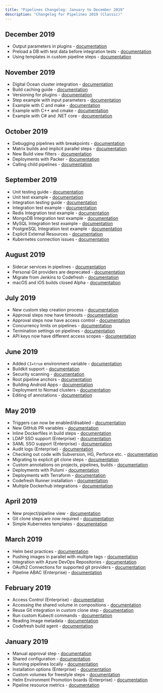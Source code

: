 ```yaml
---
title: "Pipelines Changelog: January to December 2019"
description: "Changelog for Pipelines 2019 (Classic)"
---
```


## December 2019
- Output parameters in plugins - [documentation]({{site.baseurl}}/docs/pipelines/steps/#example-with-output-parameters)
- Preload a DB with test data before integration tests - [documentation]({{site.baseurl}}/docs/example-catalog/ci-examples/populate-a-database-with-existing-data/)
- Using templates in custom pipeline steps - [documentation]({{site.baseurl}}/docs/pipelines/steps/#example-with-step-templating)

## November 2019
- Digital Ocean cluster integration - [documentation]({{site.baseurl}}/docs/integrations/kubernetes/#adding-a-digital-ocean-cluster)
- Build caching guide - [documentation]({{site.baseurl}}/docs/pipelines/pipeline-caching/)
- Versioning for plugins - [documentation]({{site.baseurl}}/docs/pipelines/steps/#versioning-of-typed-steps)
- Step example with input parameters - [documentation]({{site.baseurl}}/docs/pipelines/steps/#example-with-input-parameters)
- Example with C and make - [documentation]({{site.baseurl}}/docs/example-catalog/ci-examples/c-make/)
- Example with C++ and cmake - [documentation]({{site.baseurl}}/docs/example-catalog/ci-examples/cpp-cmake/)
- Example with C# and .NET core - [documentation]({{site.baseurl}}/docs/example-catalog/ci-examples/dotnet/)

## October 2019
- Debugging pipelines with breakpoints - [documentation]({{site.baseurl}}/docs/pipelines/debugging-pipelines/)
- Matrix builds and implicit parallel steps - [documentation]({{site.baseurl}}/docs/pipelines/advanced-workflows/#implicit-parallel-steps)
- New Build view filters - [documentation]({{site.baseurl}}/docs/pipelines/monitoring-pipelines/#creating-build-views)
- Deployments with Packer - [documentation]({{site.baseurl}}/docs/example-catalog/cd-examples/packer-gcloud/)
- Calling child pipelines - [documentation]({{site.baseurl}}/docs/example-catalog/ci-examples/call-child-pipelines/)

## September 2019
- Unit testing guide - [documentation]({{site.baseurl}}/docs/testing/unit-tests)
- Unit test example - [documentation]({{site.baseurl}}/docs/example-catalog/ci-examples/run-unit-tests/)
- Integration testing guide - [documentation]({{site.baseurl}}/docs/testing/integration-tests/)
- Integration test example - [documentation]({{site.baseurl}}/docs/example-catalog/ci-examples/run-integration-tests/)
- Redis Integration test example - [documentation]({{site.baseurl}}/docs/example-catalog/ci-examples/integration-tests-with-redis/)
- MongoDB Integration test example - [documentation]({{site.baseurl}}/docs/example-catalog/ci-examples/integration-tests-with-mongo/)
- MySQL Integration test example - [documentation]({{site.baseurl}}/docs/yaml-examples/examples/integration-tests-with-mysql/)
- PostgreSQL Integration test example - [documentation]({{site.baseurl}}/docs/example-catalog/ci-examples/integration-tests-with-postgres/)
- Explicit External Resources - [documentation]({{site.baseurl}}/docs/pipelines/pipelines/#external-resources)
- Kubernetes connection issues - [documentation]({{site.baseurl}}/docs/kb/articles/forbidden-cluster-resources/)
<!-- - Codefresh F.A.Q. - [documentation]({{site.baseurl}}/docs/getting-started/faq/)  -->

## August 2019
- Sidecar services in pipelines - [documentation]({{site.baseurl}}/docs/pipelines/service-containers/)
- Personal Git providers are deprecated - [documentation]({{site.baseurl}}/docs/kb/articles/personal-git-deprecation/)
- Migrate from Jenkins to Codefresh - [documentation]({{site.baseurl}}/docs/integrations/jenkins-integration/#migrating-from-jenkins-to-codefresh)
- macOS and iOS builds closed Alpha - [documentation]({{site.baseurl}}/docs/incubation/osx-ios-builds/)

## July 2019
- New custom step creation process - [documentation]({{site.baseurl}}/docs/pipelines/steps/#creating-your-own-step)
- Approval steps now have timeouts - [documentation]({{site.baseurl}}/docs/pipelines/steps/approval/#automatic-approvalsrejections)
- Approval steps now have access control - [documentation]({{site.baseurl}}/docs/pipelines/steps/approval/#approval-restrictions)
- Concurrency limits on pipelines - [documentation]({{site.baseurl}}/docs/pipelines/pipelines/#pipeline-settings)
- Termination settings on pipelines - [documentation]({{site.baseurl}}/docs/pipelines/pipelines/#pipeline-settings)
- API keys now have different access scopes - [documentation]({{site.baseurl}}/docs/integrations/codefresh-api/#access-scopes)

## June 2019
- Added `CI=true` environment variable - [documentation]({{site.baseurl}}/docs/pipelines/variables/#system-provided-variables)
- Buildkit support - [documentation]({{site.baseurl}}/docs/pipelines/steps/build/#buildkit-support)
- Security scanning - [documentation]({{site.baseurl}}/docs/testing/security-scanning/)
- Root pipeline anchors - [documentation]({{site.baseurl}}/docs/pipelines/what-is-the-codefresh-yaml/#using-yaml-anchors-to-avoid-repetition)
- Building Android Apps - [documentation]({{site.baseurl}}/docs/example-catalog/ci-examples/android/)
- Deployment to Nomad clusters - [documentation]({{site.baseurl}}/docs/example-catalog/cd-examples/nomad/)
- Editing of annotations - [documentation]({{site.baseurl}}/docs/pipelines/annotations/#viewingediting-annotations)


## May 2019
- Triggers can now be enabled/disabled - [documentation]({{site.baseurl}}/docs/pipelines/triggers/#disabling-triggers)
- New GitHub PR variables - [documentation]({{site.baseurl}}/docs/pipelines/variables/#github-pull-request-variables)
- Inline Dockerfiles in build steps - [documentation]({{site.baseurl}}/docs/pipelines/steps/build/#inline-dockerfile)
- LDAP SSO support (Enterprise) - [documentation]({{site.baseurl}}/docs/single-sign-on/ldap/)
- SAML SSO support (Enterprise) - [documentation]({{site.baseurl}}/docs/administration/single-sign-on/saml/)
- Audit logs (Enterprise) - [documentation]({{site.baseurl}}/docs/administration/account-user-management/audit/)
- Checking out code with Subversion, HG, Perforce etc. - [documentation]({{site.baseurl}}/docs/example-catalog/ci-examples/non-git-checkout/)
- Migrating to explicit git clone steps - [documentation]({{site.baseurl}}/docs/pipelines/steps/git-clone/)
- Custom annotations on projects, pipelines, builds - [documentation]({{site.baseurl}}/docs/pipelines/annotations/)
- Deployments with Pulumi - [documentation]({{site.baseurl}}/docs/example-catalog/cd-examples/pulumi/)
- Deployments with Terraform - [documentation]({{site.baseurl}}/docs/example-catalog/cd-examples/terraform/)
- Codefresh Runner installation - [documentation]({{site.baseurl}}/docs/installation/runner/install-codefresh-runner/)
- Multiple Dockerhub integrations - [documentation]({{site.baseurl}}/docs/integrations/docker-registries/)

## April 2019
- New project/pipeline view - [documentation]({{site.baseurl}}/docs/pipelines/pipelines/)
- Git clone steps are now required - [documentation]({{site.baseurl}}/docs/pipelines/steps/git-clone/)
- Simple Kubernetes templates - [documentation]({{site.baseurl}}/docs/ci-cd-guides/kubernetes-templating/)

## March 2019
- Helm best practices - [documentation]({{site.baseurl}}/docs/ci-cd-guides/helm-best-practices/)
- Pushing images in parallel with multiple tags - [documentation]({{site.baseurl}}/docs/pipelines/steps/push/#examples)
- Integration with Azure DevOps Repositories - [documentation]({{site.baseurl}}/docs/integrations/git-providers/#azure-devops)
- OAuth2 Connections for supported git providers - [documentation]({{site.baseurl}}/docs/integrations/git-providers/#adding-more-git-providers-to-your-codefresh-account)
- Pipeline ABAC (Enterprise) - [documentation]({{site.baseurl}}/docs/administration/account-user-management/access-control/)

## February 2019

- Access Control (Enterprise) - [documentation]({{site.baseurl}}/docs/administration/account-user-management/access-control/)
- Accessing the shared volume in compositions - [documentation]({{site.baseurl}}/docs/pipelines/steps/composition/#accesing-your-project-folder-from-a-composition)
- Reuse Git integration in custom clone step - [documentation]({{site.baseurl}}/docs/pipelines/steps/git-clone/#reuse-a-git-token-from-codefresh-integrations)
- Run custom Kubectl commands - [documentation]({{site.baseurl}}/docs/deployments/kubernetes/custom-kubectl-commands/)
- Reading Image metadata - [documentation]({{site.baseurl}}/docs/pipelines/docker-image-metadata/)
- Codefresh build agent - [documentation]({{site.baseurl}}/docs/installation/behind-the-firewall/)

## January 2019
- Manual approval step - [documentation]({{site.baseurl}}/docs/pipelines/steps/approval/)
- Shared configuration - [documentation]({{site.baseurl}}/docs/pipelines/configuration/shared-configuration/)
- Running pipelines locally - [documentation]({{site.baseurl}}/docs/pipelines/running-pipelines-locally/)
- Installation options (Enterprise) - [documentation]({{site.baseurl}}/docs/installation/installation-options/)
- Custom volumes for freestyle steps - [documentation]({{site.baseurl}}/docs/pipelines/steps/freestyle/#custom-volumes)
- Helm Environment Promotion boards (Enterprise) - [documentation]({{site.baseurl}}/docs/deployments/helm/helm-environment-promotion/)
- Pipeline resource metrics - [documentation]({{site.baseurl}}/docs/pipelines/monitoring-pipelines/#viewing-pipeline-metrics)
